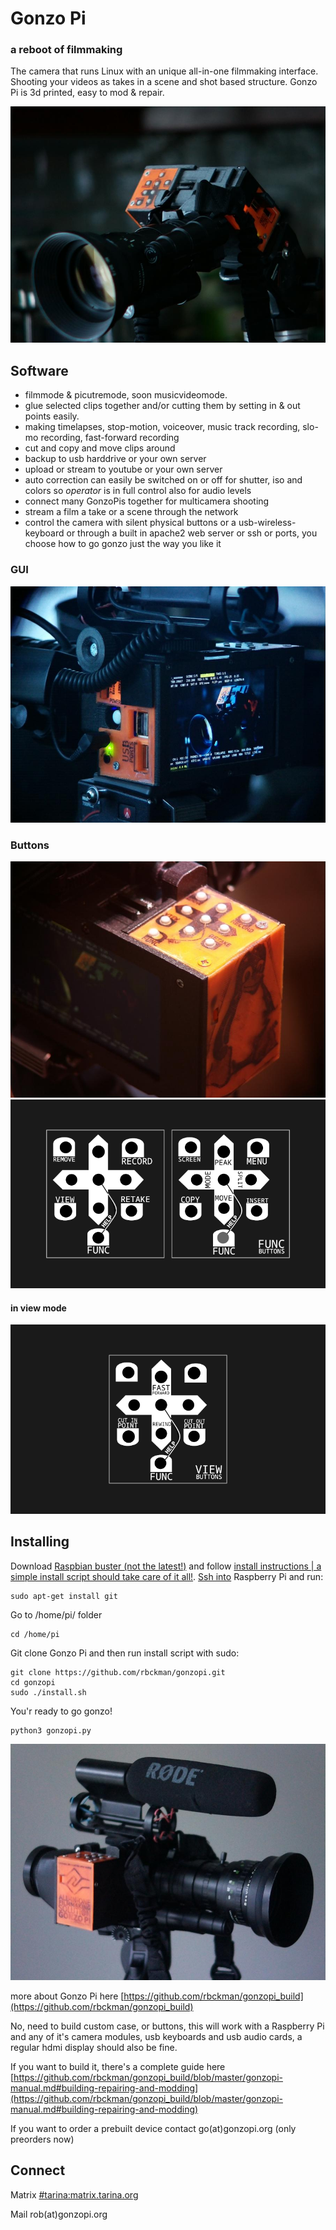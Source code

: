 Gonzo Pi
=============
### a reboot of filmmaking

The camera that runs Linux with an unique all-in-one filmmaking interface. Shooting your videos as takes in a scene and shot based structure. Gonzo Pi is 3d printed, easy to mod & repair.

![Gonzopi](/extras/gonzopi-01.jpeg)

Software
--------
- filmmode & picutremode, soon musicvideomode.
- glue selected clips together and/or cutting them by setting in & out points easily.
- making timelapses, stop-motion, voiceover, music track recording, slo-mo recording, fast-forward recording
- cut and copy and move clips around
- backup to usb harddrive or your own server
- upload or stream to youtube or your own server
- auto correction can easily be switched on or off for shutter, iso and colors so *operator* is in full control also for audio levels
- connect many GonzoPis together for multicamera shooting
- stream a film a take or a scene through the network
- control the camera with silent physical buttons or a usb-wireless-keyboard or through a built in apache2 web server or ssh or ports, you choose how to go gonzo just the way you like it

### GUI
![Gonzopi](/extras/gonzopi-02.jpeg)

### Buttons
![Gonzopi](/extras/gonzopi-04.jpeg)
![Buttons](/extras/buttons.png)

#### in view mode
![Buttons](/extras/view-buttons.png)

Installing
----------
Download [Raspbian buster (not the latest!)](https://www.raspberrypi.org/downloads/raspbian/) and follow [install instructions | a simple install script should take care of it all!](https://www.raspberrypi.org/documentation/installation/installing-images/README.md).
[Ssh into](https://www.raspberrypi.org/documentation/remote-access/ssh/) Raspberry Pi and run:
```
sudo apt-get install git
```
Go to /home/pi/ folder
```
cd /home/pi
```
Git clone Gonzo Pi and then run install script with sudo:
```
git clone https://github.com/rbckman/gonzopi.git
cd gonzopi
sudo ./install.sh
```
You'r ready to go gonzo! 
```
python3 gonzopi.py
```

![Gonzopi](/extras/gonzopi-03.jpeg)

more about Gonzo Pi here [https://github.com/rbckman/gonzopi_build](https://github.com/rbckman/gonzopi_build)

No, need to build custom case, or buttons, this will work with a Raspberry Pi and any of it's camera modules, usb keyboards and usb audio cards, a regular hdmi display should also be fine.

If you want to build it, there's a complete guide here [https://github.com/rbckman/gonzopi_build/blob/master/gonzopi-manual.md#building-repairing-and-modding](https://github.com/rbckman/gonzopi_build/blob/master/gonzopi-manual.md#building-repairing-and-modding)

If you want to order a prebuilt device contact go(at)gonzopi.org (only preorders now)

Connect
-------
Matrix [#tarina:matrix.tarina.org](https://riot.im/app/#/room/#tarina:matrix.tarina.org)

Mail rob(at)gonzopi.org

